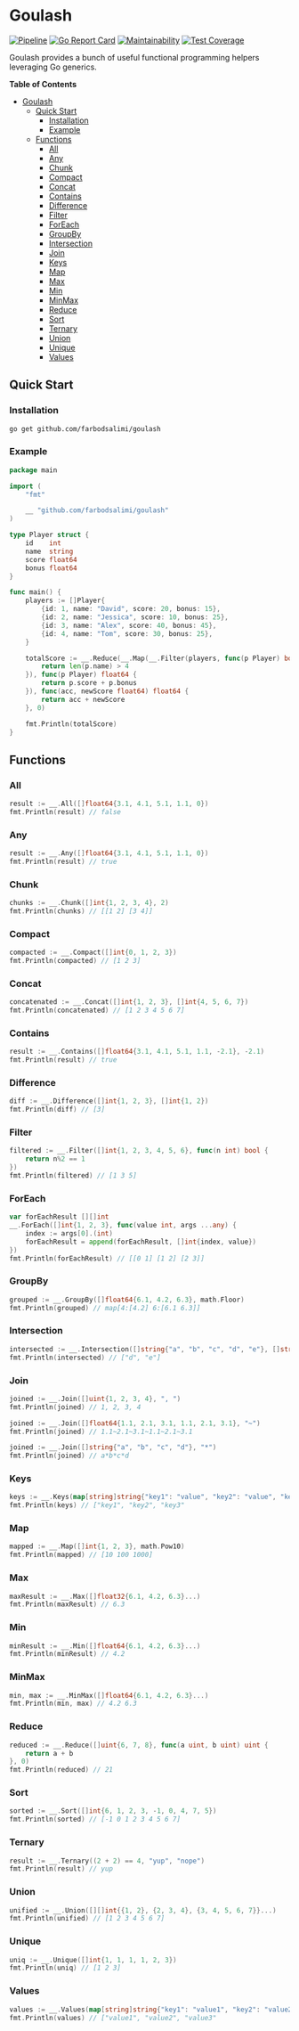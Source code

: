 # Goulash

[![Pipeline](https://github.com/farbodsalimi/goulash/actions/workflows/go.yml/badge.svg)](https://github.com/farbodsalimi/goulash/actions/workflows/go.yml)
[![Go Report Card](https://goreportcard.com/badge/github.com/farbodsalimi/goulash?r)](https://goreportcard.com/report/github.com/farbodsalimi/goulash)
[![Maintainability](https://api.codeclimate.com/v1/badges/41c658c64749a3221cf5/maintainability)](https://codeclimate.com/github/farbodsalimi/goulash/maintainability)
[![Test Coverage](https://api.codeclimate.com/v1/badges/41c658c64749a3221cf5/test_coverage)](https://codeclimate.com/github/farbodsalimi/goulash/test_coverage)

Goulash provides a bunch of useful functional programming helpers leveraging Go generics.

**Table of Contents**

- [Goulash](#goulash)
	- [Quick Start](#quick-start)
		- [Installation](#installation)
		- [Example](#example)
	- [Functions](#functions)
		- [All](#all)
		- [Any](#any)
		- [Chunk](#chunk)
		- [Compact](#compact)
		- [Concat](#concat)
		- [Contains](#contains)
		- [Difference](#difference)
		- [Filter](#filter)
		- [ForEach](#foreach)
		- [GroupBy](#groupby)
		- [Intersection](#intersection)
		- [Join](#join)
		- [Keys](#keys)
		- [Map](#map)
		- [Max](#max)
		- [Min](#min)
		- [MinMax](#minmax)
		- [Reduce](#reduce)
		- [Sort](#sort)
		- [Ternary](#ternary)
		- [Union](#union)
		- [Unique](#unique)
		- [Values](#values)

## Quick Start

### Installation

```sh
go get github.com/farbodsalimi/goulash
```

### Example

```go
package main

import (
	"fmt"

	__ "github.com/farbodsalimi/goulash"
)

type Player struct {
	id    int
	name  string
	score float64
	bonus float64
}

func main() {
	players := []Player{
		{id: 1, name: "David", score: 20, bonus: 15},
		{id: 2, name: "Jessica", score: 10, bonus: 25},
		{id: 3, name: "Alex", score: 40, bonus: 45},
		{id: 4, name: "Tom", score: 30, bonus: 25},
	}

	totalScore := __.Reduce(__.Map(__.Filter(players, func(p Player) bool {
		return len(p.name) > 4
	}), func(p Player) float64 {
		return p.score + p.bonus
	}), func(acc, newScore float64) float64 {
		return acc + newScore
	}, 0)

	fmt.Println(totalScore)
}
```

## Functions

### All

```go
result := __.All([]float64{3.1, 4.1, 5.1, 1.1, 0})
fmt.Println(result) // false
```

### Any

```go
result := __.Any([]float64{3.1, 4.1, 5.1, 1.1, 0})
fmt.Println(result) // true
```

### Chunk

```go
chunks := __.Chunk([]int{1, 2, 3, 4}, 2)
fmt.Println(chunks) // [[1 2] [3 4]]
```

### Compact

```go
compacted := __.Compact([]int{0, 1, 2, 3})
fmt.Println(compacted) // [1 2 3]
```

### Concat

```go
concatenated := __.Concat([]int{1, 2, 3}, []int{4, 5, 6, 7})
fmt.Println(concatenated) // [1 2 3 4 5 6 7]
```

### Contains

```go
result := __.Contains([]float64{3.1, 4.1, 5.1, 1.1, -2.1}, -2.1)
fmt.Println(result) // true
```

### Difference

```go
diff := __.Difference([]int{1, 2, 3}, []int{1, 2})
fmt.Println(diff) // [3]
```

### Filter

```go
filtered := __.Filter([]int{1, 2, 3, 4, 5, 6}, func(n int) bool {
	return n%2 == 1
})
fmt.Println(filtered) // [1 3 5]
```

### ForEach

```go
var forEachResult [][]int
__.ForEach([]int{1, 2, 3}, func(value int, args ...any) {
	index := args[0].(int)
	forEachResult = append(forEachResult, []int{index, value})
})
fmt.Println(forEachResult) // [[0 1] [1 2] [2 3]]
```

### GroupBy

```go
grouped := __.GroupBy([]float64{6.1, 4.2, 6.3}, math.Floor)
fmt.Println(grouped) // map[4:[4.2] 6:[6.1 6.3]]
```

### Intersection

```go
intersected := __.Intersection([]string{"a", "b", "c", "d", "e"}, []string{"d", "e"})
fmt.Println(intersected) // ["d", "e"]
```

### Join

```go
joined := __.Join([]uint{1, 2, 3, 4}, ", ")
fmt.Println(joined) // 1, 2, 3, 4
```

```go
joined := __.Join([]float64{1.1, 2.1, 3.1, 1.1, 2.1, 3.1}, "~")
fmt.Println(joined) // 1.1~2.1~3.1~1.1~2.1~3.1
```

```go
joined := __.Join([]string{"a", "b", "c", "d"}, "*")
fmt.Println(joined) // a*b*c*d
```

### Keys

```go
keys := __.Keys(map[string]string{"key1": "value", "key2": "value", "key3": "value"})
fmt.Println(keys) // ["key1", "key2", "key3"
```

### Map

```go
mapped := __.Map([]int{1, 2, 3}, math.Pow10)
fmt.Println(mapped) // [10 100 1000]
```

### Max

```go
maxResult := __.Max([]float32{6.1, 4.2, 6.3}...)
fmt.Println(maxResult) // 6.3
```

### Min

```go
minResult := __.Min([]float64{6.1, 4.2, 6.3}...)
fmt.Println(minResult) // 4.2
```

### MinMax

```go
min, max := __.MinMax([]float64{6.1, 4.2, 6.3}...)
fmt.Println(min, max) // 4.2 6.3
```

### Reduce

```go
reduced := __.Reduce([]uint{6, 7, 8}, func(a uint, b uint) uint {
	return a + b
}, 0)
fmt.Println(reduced) // 21
```

### Sort

```go
sorted := __.Sort([]int{6, 1, 2, 3, -1, 0, 4, 7, 5})
fmt.Println(sorted) // [-1 0 1 2 3 4 5 6 7]
```

### Ternary

```go
result := __.Ternary((2 + 2) == 4, "yup", "nope")
fmt.Println(result) // yup
```

### Union

```go
unified := __.Union([][]int{{1, 2}, {2, 3, 4}, {3, 4, 5, 6, 7}}...)
fmt.Println(unified) // [1 2 3 4 5 6 7]
```

### Unique

```go
uniq := __.Unique([]int{1, 1, 1, 1, 2, 3})
fmt.Println(uniq) // [1 2 3]
```

### Values

```go
values := __.Values(map[string]string{"key1": "value1", "key2": "value2", "key3": "value3"})
fmt.Println(values) // ["value1", "value2", "value3"
```
